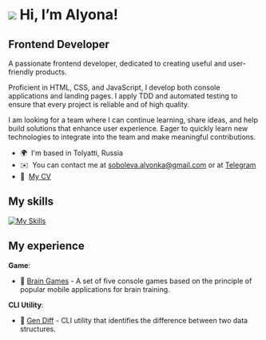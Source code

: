 # ![](https://user-images.githubusercontent.com/18350557/176309783-0785949b-9127-417c-8b55-ab5a4333674e.gif) Hi, I’m Alyona!

Frontend Developer
----------------

A passionate frontend developer, dedicated to creating useful and user-friendly products.

Proficient in HTML, CSS, and JavaScript, I develop both console applications and landing pages. I apply TDD and automated testing to ensure that every project is reliable and of high quality.

I am looking for a team where I can continue learning, share ideas, and help build solutions that enhance user experience. Eager to quickly learn new technologies to integrate into the team and make meaningful contributions.

* 🌍  I'm based in Tolyatti, Russia
* ✉️  You can contact me at [soboleva.alyonka@gmail.com](mailto:soboleva.alyonka@gmail.com) or at <a href="https://t.me/therelyona" target="_blank">Telegram</a>
* 📄  <a href="https://cv.hexlet.io/ru/resumes/6696" target="_blank">My CV</a>

## My skills
[![My Skills](https://skillicons.dev/icons?i=js,html,css,sass,nodejs,git,github,jest,figma,ps,linux,vscode&perline=6)](https://skillicons.dev)

## My experience
**Game**:
- 🧠 <a href="https://github.com/therelyona/Brain-games" target="_blank">Brain Games</a> - A set of five console games based on the principle of popular mobile applications for brain training.

**CLI Utility**:
- 📑 <a href="https://github.com/therelyona/Difference-finder" target="_blank">Gen Diff</a> - CLI utility that identifies the difference between two data structures.
